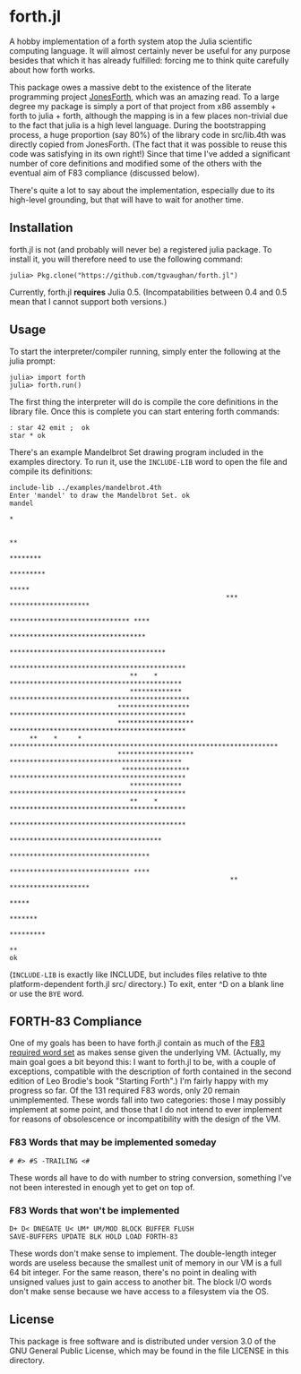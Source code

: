 # forth.jl

A hobby implementation of a forth system atop the Julia scientific computing
language.  It will almost certainly never be useful for any purpose besides
that which it has already fulfilled: forcing me to think quite carefully about
how forth works. 

This package owes a massive debt to the existence of the literate programming
project [JonesForth](https://rwmj.wordpress.com/2010/08/07/jonesforth-git-repository/),
which was an amazing read. To a large degree my package is simply a port of
that project from x86 assembly + forth to julia + forth, although the mapping
is in a few places non-trivial due to the fact that julia is a high level
language.  During the bootstrapping process, a huge proportion (say 80%) of the
library code in src/lib.4th was directly copied from JonesForth.  (The fact
that it was possible to reuse this code was satisfying in its own right!) Since
that time I've added a significant number of core definitions and modified some
of the others with the eventual aim of F83 compliance (discussed below).

There's quite a lot to say about the implementation, especially due to its
high-level grounding, but that will have to wait for another time.

## Installation

forth.jl is not (and probably will never be) a registered julia package.  To
install it, you will therefore need to use the following command:

    julia> Pkg.clone("https://github.com/tgvaughan/forth.jl")

Currently, forth.jl **requires** Julia 0.5. (Incompatabilities between 0.4 and 0.5
mean that I cannot support both versions.)

## Usage

To start the interpreter/compiler running, simply enter the following at
the julia prompt:

    julia> import forth
    julia> forth.run()

The first thing the interpreter will do is compile the core definitions in
the library file.  Once this is complete you can start entering forth commands:

    : star 42 emit ;  ok
    star * ok

There's an example Mandelbrot Set drawing program included in the examples
directory.  To run it, use the `INCLUDE-LIB` word to open the file and compile its
definitions:

    include-lib ../examples/mandelbrot.4th
    Enter 'mandel' to draw the Mandelbrot Set. ok
    mandel
                                                                                *                   
                                                                                                    
                                                                           **                       
                                                                        ********                    
                                                                       *********                    
                                                                         *****                      
                                                          ***     ********************              
                                                           ****************************** ****      
                                                          **********************************        
                                                       ***************************************      
                                                     ********************************************   
                                  **    *            *******************************************    
                                  *************    *********************************************    
                               ******************  ********************************************     
                               ******************* ********************************************     
         **    *     *  *******************************************************************         
                               ******************* *******************************************      
                                *****************  ********************************************     
                                  *************     ********************************************    
                                  **    *           ********************************************    
                                                     ********************************************   
                                                        **************************************      
                                                         ***********************************        
                                                           ****************************** ****      
                                                           **     ********************              
                                                                         *****                      
                                                                        *******                     
                                                                       *********                    
                                                                           **                       
    ok

(`INCLUDE-LIB` is exactly like INCLUDE, but includes files relative to thte
platform-dependent forth.jl src/ directory.) To exit, enter ^D on a blank line
or use the `BYE` word.

## FORTH-83 Compliance

One of my goals has been to have forth.jl contain as much of the
[F83 required word set](http://forth.sourceforge.net/standard/fst83/fst83-12.htm) 
as makes sense given the underlying VM. (Actually, my main goal goes a bit
beyond this: I want to forth.jl to be, with a couple of exceptions, compatible
with the description of forth contained in the second edition of Leo Brodie's
book "Starting Forth".)  I'm fairly happy with my progress so far.  Of the
131 required F83 words, only 20 remain unimplemented.  These words fall into
two categories: those I may possibly implement at some point, and those that I
do not intend to ever implement for reasons of obsolescence or incompatibility
with the design of the VM.

### F83 Words that may be implemented someday

    # #> #S -TRAILING <#

These words all have to do with number to string conversion, something I've
not been interested in enough yet to get on top of.

### F83 Words that won't be implemented

    D+ D< DNEGATE U< UM* UM/MOD BLOCK BUFFER FLUSH
    SAVE-BUFFERS UPDATE BLK HOLD LOAD FORTH-83

These words don't make sense to implement.  The double-length integer words are
useless because the smallest unit of memory in our VM is a full 64 bit
integer.  For the same reason, there's no point in dealing with unsigned values
just to gain access to another bit.  The block I/O words don't make sense because
we have access to a filesystem via the OS.

## License

This package is free software and is distributed under version 3.0 of the GNU
General Public License, which may be found in the file LICENSE in this
directory.
